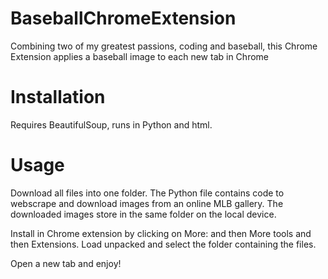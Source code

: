 # BaseballChromeExtension
Combining two of my greatest passions, coding and baseball, this Chrome Extension applies a baseball image to each new tab in Chrome

# Installation
Requires BeautifulSoup, runs in Python and html.

# Usage
Download all files into one folder.
The Python file contains code to webscrape and download images from an online MLB gallery.
The downloaded images store in the same folder on the local device.

Install in Chrome extension by clicking on More: and then More tools and then Extensions.
Load unpacked and select the folder containing the files.

Open a new tab and enjoy!

